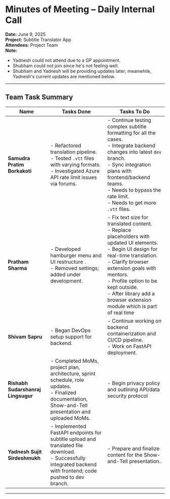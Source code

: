 # Minutes of Meeting – Daily Internal Call  
**Date:** June 9, 2025  
**Project:** Subtitle Translator App  
**Attendees:** Project Team  
**Note:**  
- Yadnesh could not attend due to a GP appointment.  
- Shubham could not join since he's not feeling well.  
- Shubham and Yadnesh will be providing updates later; meanwhile, Yadnesh's current updates are mentioned below.

---

## Team Task Summary

| **Name**                       | **Tasks Done**                                                                                                                                                           | **Tasks To Do**                                                                                                                                                                             |
|--------------------------------|--------------------------------------------------------------------------------------------------------------------------------------------------------------------------|---------------------------------------------------------------------------------------------------------------------------------------------------------------------------------------------|
| **Samudra Pratim Borkakoti**   | - Refactored translation pipeline.  <br> - Tested `.vtt` files with varying formats.  <br> - Investigated Azure API rate limit issues via forums.                     | - Continue testing complex subtitle formatting for all the cases.  <br> - Integrate backend changes into latest `dev` branch.  <br> - Sync integration plans with frontend/backend teams. <br> - Needs to bypass the rate limit. <br> - Needs to get more `.vtt` files. |
| **Pratham Sharma**             | - Developed hamburger menu and UI restructure .  <br> - Removed settings; added under development.                                                               | - Fix text size for translated content.  <br> - Replace placeholders with updated UI elements.  <br> - Begin UI design for real-time translation.  <br> - Clarify browser extension goals with mentors. <br> - Profile option to be kept outside. <br> - After library add a browser extension module which is part of real time |
| **Shivam Sapru**               | - Began DevOps setup support for backend.                                                                                                                               | - Continue working on backend containerization and CI/CD pipeline.  <br> - Work on FastAPI deployment.                                                                      |
| **Rishabh Sudarshanraj Lingsugur** | - Completed MoMs, project plan, architecture, sprint schedule, role updates.  <br> - Finalized documentation, Show-and-Tell presentation and uploaded MoMs.  | - Begin privacy policy and outlining API/data security protocol                                                                                                               |
| **Yadnesh Sujit Sirdeshmukh**  | - Implemented FastAPI endpoints for subtitle upload and translated file download.  <br> - Successfully integrated backend with frontend; code pushed to dev branch.                   | - Prepare and finalize content for the Show-and-Tell presentation..                                                                                                                                          |

---

